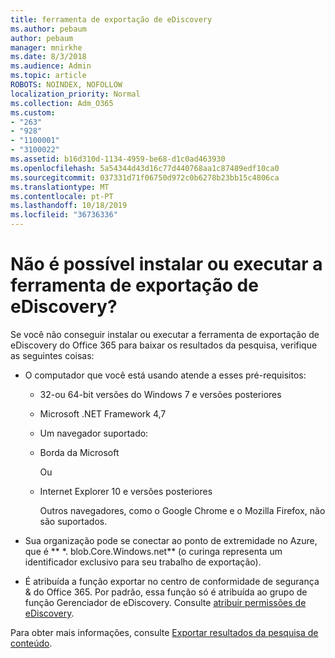 ```yaml
---
title: ferramenta de exportação de eDiscovery
ms.author: pebaum
author: pebaum
manager: mnirkhe
ms.date: 8/3/2018
ms.audience: Admin
ms.topic: article
ROBOTS: NOINDEX, NOFOLLOW
localization_priority: Normal
ms.collection: Adm_O365
ms.custom:
- "263"
- "928"
- "1100001"
- "3100022"
ms.assetid: b16d310d-1134-4959-be68-d1c0ad463930
ms.openlocfilehash: 5a54344d43d16c77d440768aa1c87489edf10ca0
ms.sourcegitcommit: 037331d71f06750d972c0b6278b23bb15c4806ca
ms.translationtype: MT
ms.contentlocale: pt-PT
ms.lasthandoff: 10/18/2019
ms.locfileid: "36736336"
---
```

# <a name="cant-install-or-run-the-ediscovery-export-tool"></a>Não é possível instalar ou executar a ferramenta de exportação de eDiscovery?

Se você não conseguir instalar ou executar a ferramenta de exportação de eDiscovery do Office 365 para baixar os resultados da pesquisa, verifique as seguintes coisas:
  
- O computador que você está usando atende a esses pré-requisitos:

  - 32-ou 64-bit versões do Windows 7 e versões posteriores

  - Microsoft .NET Framework 4,7

  - Um navegador suportado:

  - Borda da Microsoft

    Ou

  - Internet Explorer 10 e versões posteriores

    Outros navegadores, como o Google Chrome e o Mozilla Firefox, não são suportados.

- Sua organização pode se conectar ao ponto de extremidade no Azure, que é ** \*. blob.Core.Windows.net** (o curinga representa um identificador exclusivo para seu trabalho de exportação).

- É atribuída a função exportar no centro de conformidade de segurança &amp; do Office 365. Por padrão, essa função só é atribuída ao grupo de função Gerenciador de eDiscovery. Consulte [atribuir permissões de eDiscovery](https://docs.microsoft.com/office365/securitycompliance/assign-ediscovery-permissions).

Para obter mais informações, consulte [Exportar resultados da pesquisa de conteúdo](https://docs.microsoft.com/office365/securitycompliance/export-search-results).
  